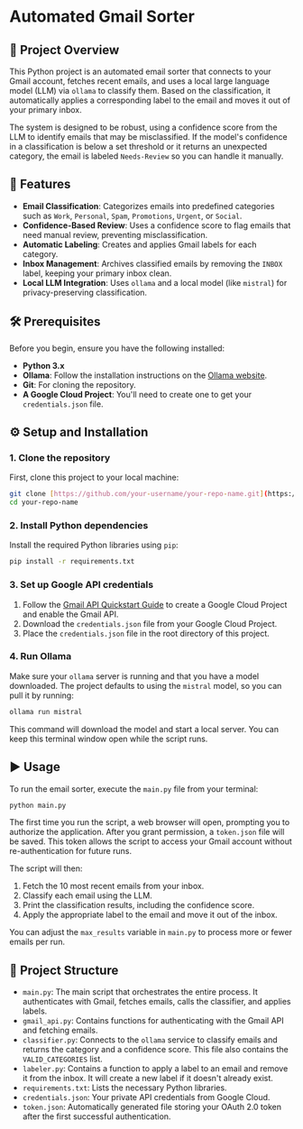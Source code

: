 # Automated Gmail Sorter

## 📧 Project Overview

This Python project is an automated email sorter that connects to your Gmail account, fetches recent emails, and uses a local large language model (LLM) via `ollama` to classify them. Based on the classification, it automatically applies a corresponding label to the email and moves it out of your primary inbox.

The system is designed to be robust, using a confidence score from the LLM to identify emails that may be misclassified. If the model's confidence in a classification is below a set threshold or it returns an unexpected category, the email is labeled `Needs-Review` so you can handle it manually.

## 🚀 Features

* **Email Classification**: Categorizes emails into predefined categories such as `Work`, `Personal`, `Spam`, `Promotions`, `Urgent`, or `Social`.
* **Confidence-Based Review**: Uses a confidence score to flag emails that need manual review, preventing misclassification.
* **Automatic Labeling**: Creates and applies Gmail labels for each category.
* **Inbox Management**: Archives classified emails by removing the `INBOX` label, keeping your primary inbox clean.
* **Local LLM Integration**: Uses `ollama` and a local model (like `mistral`) for privacy-preserving classification.

## 🛠️ Prerequisites

Before you begin, ensure you have the following installed:

* **Python 3.x**
* **Ollama**: Follow the installation instructions on the [Ollama website](https://ollama.ai/).
* **Git**: For cloning the repository.
* **A Google Cloud Project**: You'll need to create one to get your `credentials.json` file.

## ⚙️ Setup and Installation

### 1. Clone the repository

First, clone this project to your local machine:

```bash
git clone [https://github.com/your-username/your-repo-name.git](https://github.com/your-username/your-repo-name.git)
cd your-repo-name
```

### 2. Install Python dependencies

Install the required Python libraries using `pip`:

```bash
pip install -r requirements.txt
```

### 3. Set up Google API credentials

1.  Follow the [Gmail API Quickstart Guide](https://developers.google.com/gmail/api/quickstart/python) to create a Google Cloud Project and enable the Gmail API.
2.  Download the `credentials.json` file from your Google Cloud Project.
3.  Place the `credentials.json` file in the root directory of this project.

### 4. Run Ollama

Make sure your `ollama` server is running and that you have a model downloaded. The project defaults to using the `mistral` model, so you can pull it by running:

```bash
ollama run mistral
```

This command will download the model and start a local server. You can keep this terminal window open while the script runs.

## ▶️ Usage

To run the email sorter, execute the `main.py` file from your terminal:

```bash
python main.py
```

The first time you run the script, a web browser will open, prompting you to authorize the application. After you grant permission, a `token.json` file will be saved. This token allows the script to access your Gmail account without re-authentication for future runs.

The script will then:
1.  Fetch the 10 most recent emails from your inbox.
2.  Classify each email using the LLM.
3.  Print the classification results, including the confidence score.
4.  Apply the appropriate label to the email and move it out of the inbox.

You can adjust the `max_results` variable in `main.py` to process more or fewer emails per run.

## 🎨 Project Structure

* `main.py`: The main script that orchestrates the entire process. It authenticates with Gmail, fetches emails, calls the classifier, and applies labels.
* `gmail_api.py`: Contains functions for authenticating with the Gmail API and fetching emails.
* `classifier.py`: Connects to the `ollama` service to classify emails and returns the category and a confidence score. This file also contains the `VALID_CATEGORIES` list.
* `labeler.py`: Contains a function to apply a label to an email and remove it from the inbox. It will create a new label if it doesn't already exist.
* `requirements.txt`: Lists the necessary Python libraries.
* `credentials.json`: Your private API credentials from Google Cloud.
* `token.json`: Automatically generated file storing your OAuth 2.0 token after the first successful authentication.
